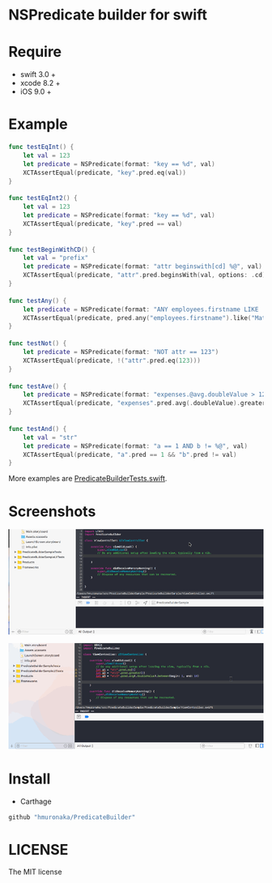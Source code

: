 NSPredicate builder for swift
=====

# Require

- swift 3.0 +
- xcode 8.2 +
- iOS 9.0 +

# Example

```swift
func testEqInt() {
    let val = 123
    let predicate = NSPredicate(format: "key == %d", val)
    XCTAssertEqual(predicate, "key".pred.eq(val))
}

func testEqInt2() {
    let val = 123
    let predicate = NSPredicate(format: "key == %d", val)
    XCTAssertEqual(predicate, "key".pred == val)
}

func testBeginWithCD() {
    let val = "prefix"
    let predicate = NSPredicate(format: "attr beginswith[cd] %@", val)
    XCTAssertEqual(predicate, "attr".pred.beginsWith(val, options: .cd))
}

func testAny() {
    let predicate = NSPredicate(format: "ANY employees.firstname LIKE 'Matthew'")
    XCTAssertEqual(predicate, pred.any("employees.firstname").like("Matthew"))
}

func testNot() {
    let predicate = NSPredicate(format: "NOT attr == 123")
    XCTAssertEqual(predicate, !("attr".pred.eq(123)))
}

func testAve() {
    let predicate = NSPredicate(format: "expenses.@avg.doubleValue > 123")
    XCTAssertEqual(predicate, "expenses".pred.avg(.doubleValue).greater(123))
}

func testAnd() {
    let val = "str"
    let predicate = NSPredicate(format: "a == 1 AND b != %@", val)
    XCTAssertEqual(predicate, "a".pred == 1 && "b".pred != val)
}

```

More examples are [PredicateBuilderTests.swift](PredicateBuilderTests/PredicateBuilderTests.swift).


# Screenshots

![sample1.gif](screenshots/sample1.gif)

![sample2.gif](screenshots/sample2.gif)


# Install

* Carthage

```ruby
github "hmuronaka/PredicateBuilder"
```
# LICENSE
The MIT license
